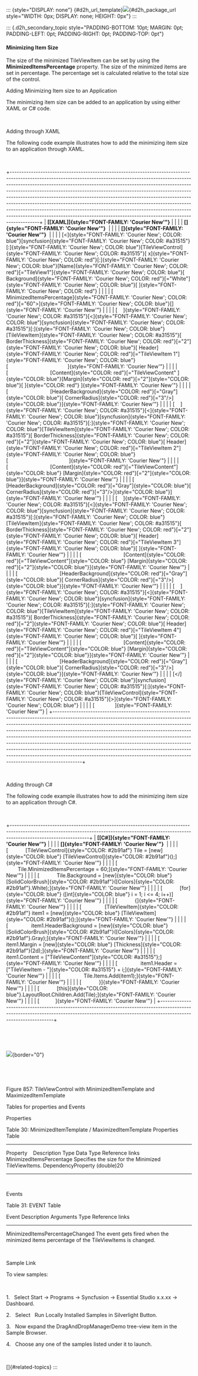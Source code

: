::: {style="DISPLAY: none"}
[](ms-xhelp:///?Id=d2h_url_template){#d2h_url_template}![](!package_url!){#d2h_package_url style="WIDTH: 0px; DISPLAY: none; HEIGHT: 0px"}
:::

::: {.d2h_secondary_topic style="PADDING-BOTTOM: 10pt; MARGIN: 0pt; PADDING-LEFT: 0pt; PADDING-RIGHT: 0pt; PADDING-TOP: 0pt"}
#### Minimizing Item Size

The size of the minimized TileViewItem can be set by using the **MinimizedItemsPercentage** property. The size of the minimized items are set in percentage. The percentage set is calculated relative to the total size of the control.

Adding Minimizing Item size to an Application

The minimizing item size can be added to an application by using either XAML or C# code.

 

Adding through XAML

The following code example illustrates how to add the minimizing item size to an application through XAML.

 

+------------------------------------------------------------------------------------------------------------------------------------------------------------------------------------------------------------------------------------------------------------------------------------------------------------------------------------------------------------------------------------------------------------------------------------------------------------------------------------------------------------------------------------------------------------------------------------------------------------------------------------------------------------+
| **[\[XAML\]]{style="FONT-FAMILY: 'Courier New'"}**                                                                                                                                                                                                                                                                                                                                                                                                                                                                                                                                                                                                         |
|                                                                                                                                                                                                                                                                                                                                                                                                                                                                                                                                                                                                                                                            |
| **[]{style="FONT-FAMILY: 'Courier New'"}**                                                                                                                                                                                                                                                                                                                                                                                                                                                                                                                                                                                                                 |
|                                                                                                                                                                                                                                                                                                                                                                                                                                                                                                                                                                                                                                                            |
| **[]{style="FONT-FAMILY: 'Courier New'"}**                                                                                                                                                                                                                                                                                                                                                                                                                                                                                                                                                                                                                 |
|                                                                                                                                                                                                                                                                                                                                                                                                                                                                                                                                                                                                                                                            |
| [\<]{style="FONT-FAMILY: 'Courier New'; COLOR: blue"}[syncfusion]{style="FONT-FAMILY: 'Courier New'; COLOR: #a31515"}[:]{style="FONT-FAMILY: 'Courier New'; COLOR: blue"}[TileViewControl]{style="FONT-FAMILY: 'Courier New'; COLOR: #a31515"}[ x]{style="FONT-FAMILY: 'Courier New'; COLOR: red"}[:]{style="FONT-FAMILY: 'Courier New'; COLOR: blue"}[Name]{style="FONT-FAMILY: 'Courier New'; COLOR: red"}[=\"TileView1\"]{style="FONT-FAMILY: 'Courier New'; COLOR: blue"}[ Background]{style="FONT-FAMILY: 'Courier New'; COLOR: red"}[=\"White\"]{style="FONT-FAMILY: 'Courier New'; COLOR: blue"}[ ]{style="FONT-FAMILY: 'Courier New'; COLOR: red"} |
|                                                                                                                                                                                                                                                                                                                                                                                                                                                                                                                                                                                                                                                            |
| [                            MinimizedItemsPercentage]{style="FONT-FAMILY: 'Courier New'; COLOR: red"}[=\"60\"\>]{style="FONT-FAMILY: 'Courier New'; COLOR: blue"}[]{style="FONT-FAMILY: 'Courier New'"}                                                                                                                                                                                                                                                                                                                                                                                                                                                   |
|                                                                                                                                                                                                                                                                                                                                                                                                                                                                                                                                                                                                                                                            |
| [    ]{style="FONT-FAMILY: 'Courier New'; COLOR: #a31515"}[\<]{style="FONT-FAMILY: 'Courier New'; COLOR: blue"}[syncfusion]{style="FONT-FAMILY: 'Courier New'; COLOR: #a31515"}[:]{style="FONT-FAMILY: 'Courier New'; COLOR: blue"}[TileViewItem]{style="FONT-FAMILY: 'Courier New'; COLOR: #a31515"}[ BorderThickness]{style="FONT-FAMILY: 'Courier New'; COLOR: red"}[=\"2\"]{style="FONT-FAMILY: 'Courier New'; COLOR: blue"}[ Header]{style="FONT-FAMILY: 'Courier New'; COLOR: red"}[=\"TileViewItem 1\"]{style="FONT-FAMILY: 'Courier New'; COLOR: blue"}[                                         ]{style="FONT-FAMILY: 'Courier New'"}             |
|                                                                                                                                                                                                                                                                                                                                                                                                                                                                                                                                                                                                                                                            |
| [                             [Content]{style="COLOR: red"}[=\"TileViewContent\" ]{style="COLOR: blue"}[Margin]{style="COLOR: red"}[=\"2\"]{style="COLOR: blue"}[ ]{style="COLOR: red"} ]{style="FONT-FAMILY: 'Courier New'"}                                                                                                                                                                                                                                                                                                                                                                                                                              |
|                                                                                                                                                                                                                                                                                                                                                                                                                                                                                                                                                                                                                                                            |
| [                             [HeaderBackground]{style="COLOR: red"}[=\"Gray\"]{style="COLOR: blue"}[ CornerRadius]{style="COLOR: red"}[=\"3\"/\>]{style="COLOR: blue"}]{style="FONT-FAMILY: 'Courier New'"}                                                                                                                                                                                                                                                                                                                                                                                                                                               |
|                                                                                                                                                                                                                                                                                                                                                                                                                                                                                                                                                                                                                                                            |
| [    ]{style="FONT-FAMILY: 'Courier New'; COLOR: #a31515"}[\<]{style="FONT-FAMILY: 'Courier New'; COLOR: blue"}[syncfusion]{style="FONT-FAMILY: 'Courier New'; COLOR: #a31515"}[:]{style="FONT-FAMILY: 'Courier New'; COLOR: blue"}[TileViewItem]{style="FONT-FAMILY: 'Courier New'; COLOR: #a31515"}[ BorderThickness]{style="FONT-FAMILY: 'Courier New'; COLOR: red"}[=\"2\"]{style="FONT-FAMILY: 'Courier New'; COLOR: blue"}[ Header]{style="FONT-FAMILY: 'Courier New'; COLOR: red"}[=\"TileViewItem 2\"]{style="FONT-FAMILY: 'Courier New'; COLOR: blue"}[                                          ]{style="FONT-FAMILY: 'Courier New'"}            |
|                                                                                                                                                                                                                                                                                                                                                                                                                                                                                                                                                                                                                                                            |
| [                             [Content]{style="COLOR: red"}[=\"TileViewContent\"]{style="COLOR: blue"} [Margin]{style="COLOR: red"}[=\"2\"]{style="COLOR: blue"}]{style="FONT-FAMILY: 'Courier New'"}                                                                                                                                                                                                                                                                                                                                                                                                                                                      |
|                                                                                                                                                                                                                                                                                                                                                                                                                                                                                                                                                                                                                                                            |
| [                             [HeaderBackground]{style="COLOR: red"}[=\"Gray\"]{style="COLOR: blue"}[ CornerRadius]{style="COLOR: red"}[=\"3\"/\>]{style="COLOR: blue"}]{style="FONT-FAMILY: 'Courier New'"}                                                                                                                                                                                                                                                                                                                                                                                                                                               |
|                                                                                                                                                                                                                                                                                                                                                                                                                                                                                                                                                                                                                                                            |
| [    ]{style="FONT-FAMILY: 'Courier New'; COLOR: #a31515"}[\<]{style="FONT-FAMILY: 'Courier New'; COLOR: blue"}[syncfusion]{style="FONT-FAMILY: 'Courier New'; COLOR: #a31515"}[:]{style="FONT-FAMILY: 'Courier New'; COLOR: blue"}[TileViewItem]{style="FONT-FAMILY: 'Courier New'; COLOR: #a31515"}[ BorderThickness]{style="FONT-FAMILY: 'Courier New'; COLOR: red"}[=\"2\"]{style="FONT-FAMILY: 'Courier New'; COLOR: blue"}[ Header]{style="FONT-FAMILY: 'Courier New'; COLOR: red"}[=\"TileViewItem 3\"]{style="FONT-FAMILY: 'Courier New'; COLOR: blue"}[ ]{style="FONT-FAMILY: 'Courier New'"}                                                     |
|                                                                                                                                                                                                                                                                                                                                                                                                                                                                                                                                                                                                                                                            |
| [                             [Content]{style="COLOR: red"}[=\"TileViewContent\"]{style="COLOR: blue"} [Margin]{style="COLOR: red"}[=\"2\"]{style="COLOR: blue"}]{style="FONT-FAMILY: 'Courier New'"}                                                                                                                                                                                                                                                                                                                                                                                                                                                      |
|                                                                                                                                                                                                                                                                                                                                                                                                                                                                                                                                                                                                                                                            |
| [                             [HeaderBackground]{style="COLOR: red"}[=\"Gray\"]{style="COLOR: blue"}[ CornerRadius]{style="COLOR: red"}[=\"3\"/\>]{style="COLOR: blue"}]{style="FONT-FAMILY: 'Courier New'"}                                                                                                                                                                                                                                                                                                                                                                                                                                               |
|                                                                                                                                                                                                                                                                                                                                                                                                                                                                                                                                                                                                                                                            |
| [    ]{style="FONT-FAMILY: 'Courier New'; COLOR: #a31515"}[\<]{style="FONT-FAMILY: 'Courier New'; COLOR: blue"}[syncfusion]{style="FONT-FAMILY: 'Courier New'; COLOR: #a31515"}[:]{style="FONT-FAMILY: 'Courier New'; COLOR: blue"}[TileViewItem]{style="FONT-FAMILY: 'Courier New'; COLOR: #a31515"}[ BorderThickness]{style="FONT-FAMILY: 'Courier New'; COLOR: red"}[=\"2\"]{style="FONT-FAMILY: 'Courier New'; COLOR: blue"}[ Header]{style="FONT-FAMILY: 'Courier New'; COLOR: red"}[=\"TileViewItem 4\"]{style="FONT-FAMILY: 'Courier New'; COLOR: blue"}[ ]{style="FONT-FAMILY: 'Courier New'"}                                                     |
|                                                                                                                                                                                                                                                                                                                                                                                                                                                                                                                                                                                                                                                            |
| [                             [Content]{style="COLOR: red"}[=\"TileViewContent\"]{style="COLOR: blue"} [Margin]{style="COLOR: red"}[=\"2\"]{style="COLOR: blue"}]{style="FONT-FAMILY: 'Courier New'"}                                                                                                                                                                                                                                                                                                                                                                                                                                                      |
|                                                                                                                                                                                                                                                                                                                                                                                                                                                                                                                                                                                                                                                            |
| [                             [HeaderBackground]{style="COLOR: red"}[=\"Gray\"]{style="COLOR: blue"}[ CornerRadius]{style="COLOR: red"}[=\"3\"/\>]{style="COLOR: blue"}]{style="FONT-FAMILY: 'Courier New'"}                                                                                                                                                                                                                                                                                                                                                                                                                                               |
|                                                                                                                                                                                                                                                                                                                                                                                                                                                                                                                                                                                                                                                            |
| [\</]{style="FONT-FAMILY: 'Courier New'; COLOR: blue"}[syncfusion]{style="FONT-FAMILY: 'Courier New'; COLOR: #a31515"}[:]{style="FONT-FAMILY: 'Courier New'; COLOR: blue"}[TileViewControl]{style="FONT-FAMILY: 'Courier New'; COLOR: #a31515"}[\>]{style="FONT-FAMILY: 'Courier New'; COLOR: blue"}                                                                                                                                                                                                                                                                                                                                                       |
|                                                                                                                                                                                                                                                                                                                                                                                                                                                                                                                                                                                                                                                            |
| [              ]{style="FONT-FAMILY: 'Courier New'"}                                                                                                                                                                                                                                                                                                                                                                                                                                                                                                                                                                                                       |
+------------------------------------------------------------------------------------------------------------------------------------------------------------------------------------------------------------------------------------------------------------------------------------------------------------------------------------------------------------------------------------------------------------------------------------------------------------------------------------------------------------------------------------------------------------------------------------------------------------------------------------------------------------+

 

Adding through C#

The following code example illustrates how to add the minimizing item size to an application through C#.

 

+---------------------------------------------------------------------------------------------------------------------------------------------------------------------------------------------+
| **[\[C#\]]{style="FONT-FAMILY: 'Courier New'"}**                                                                                                                                            |
|                                                                                                                                                                                             |
| **[]{style="FONT-FAMILY: 'Courier New'"}**                                                                                                                                                  |
|                                                                                                                                                                                             |
| [            [TileViewControl]{style="COLOR: #2b91af"} Tile = [new]{style="COLOR: blue"} [TileViewControl]{style="COLOR: #2b91af"}();]{style="FONT-FAMILY: 'Courier New'"}                  |
|                                                                                                                                                                                             |
| [            Tile.MinimizedItemsPercentage = 60;]{style="FONT-FAMILY: 'Courier New'"}                                                                                                       |
|                                                                                                                                                                                             |
| [            Tile.Background = [new]{style="COLOR: blue"} [SolidColorBrush]{style="COLOR: #2b91af"}([Colors]{style="COLOR: #2b91af"}.White);]{style="FONT-FAMILY: 'Courier New'"}           |
|                                                                                                                                                                                             |
| [            [for]{style="COLOR: blue"} ([int]{style="COLOR: blue"} i = 1; i \<= 4; i++)]{style="FONT-FAMILY: 'Courier New'"}                                                               |
|                                                                                                                                                                                             |
| [            {]{style="FONT-FAMILY: 'Courier New'"}                                                                                                                                         |
|                                                                                                                                                                                             |
| [                [TileViewItem]{style="COLOR: #2b91af"} item1 = [new]{style="COLOR: blue"} [TileViewItem]{style="COLOR: #2b91af"}();]{style="FONT-FAMILY: 'Courier New'"}                   |
|                                                                                                                                                                                             |
| [                item1.HeaderBackground = [new]{style="COLOR: blue"} [SolidColorBrush]{style="COLOR: #2b91af"}([Colors]{style="COLOR: #2b91af"}.Gray);]{style="FONT-FAMILY: 'Courier New'"} |
|                                                                                                                                                                                             |
| [                item1.Margin = [new]{style="COLOR: blue"} [Thickness]{style="COLOR: #2b91af"}(2d);]{style="FONT-FAMILY: 'Courier New'"}                                                    |
|                                                                                                                                                                                             |
| [                item1.Content = [\"TileViewContent\"]{style="COLOR: #a31515"};]{style="FONT-FAMILY: 'Courier New'"}                                                                        |
|                                                                                                                                                                                             |
| [                item1.Header = [\"TileViewItem - \"]{style="COLOR: #a31515"} + i;]{style="FONT-FAMILY: 'Courier New'"}                                                                     |
|                                                                                                                                                                                             |
| [                Tile.Items.Add(item1);]{style="FONT-FAMILY: 'Courier New'"}                                                                                                                |
|                                                                                                                                                                                             |
| [            }]{style="FONT-FAMILY: 'Courier New'"}                                                                                                                                         |
|                                                                                                                                                                                             |
| [            [this]{style="COLOR: blue"}.LayoutRoot.Children.Add(Tile);]{style="FONT-FAMILY: 'Courier New'"}                                                                                |
|                                                                                                                                                                                             |
| [           ]{style="FONT-FAMILY: 'Courier New'"}                                                                                                                                           |
+---------------------------------------------------------------------------------------------------------------------------------------------------------------------------------------------+

 

 

![](../ImagesExt/image261_763.png){border="0"}

 

 

Figure 857: TileViewControl with MinimizedItemTemplate and MaximizedItemTemplate

Tables for properties and Events

Properties

Table 30: MinimizedItemTemplate / MaximizedItemTemplate Properties Table

  -------------------------- ----------------------------------------------------- -------------------- ------------ -----------------
  Property                   Description                                           Type                 Data Type    Reference links
  MinimizedItemsPercentage   Specifies the size for the Minimized TileViewItems.   DependencyProperty   (double)20   
  -------------------------- ----------------------------------------------------- -------------------- ------------ -----------------

 

Events

Table 31: EVENT Table

  Event                             Description                                                                                 Arguments   Type   Reference links
  --------------------------------- ------------------------------------------------------------------------------------------- ----------- ------ -----------------
  MinimizedItemsPercentageChanged   The event gets fired when the minimized items percentage of the TileViewItems is changed.                      

 

Sample Link

To view samples:

 

1.   Select Start -\> Programs -\> Syncfusion -\> Essential Studio x.x.xx -\> Dashboard.

2.   Select   Run Locally Installed Samples in Silverlight Button.

3.   Now expand the DragAndDropManagerDemo tree-view item in the Sample Browser.

4.   Choose any one of the samples listed under it to launch.

 

[]{#related-topics}
:::
